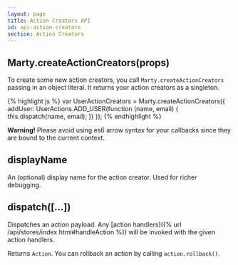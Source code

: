 ```yaml
---
layout: page
title: Action Creators API
id: api-action-creators
section: Action Creators
---
```

<h2 id="createActionCreators">Marty.createActionCreators(props)</h2>

To create some new action creators, you call <code>Marty.createActionCreators</code> passing in an object literal. It returns your action creators as a singleton.

{% highlight js %}
var UserActionCreators = Marty.createActionCreators({
  addUser: UserActions.ADD_USER(function (name, email) {
    this.dispatch(name, email);
  })
});
{% endhighlight %}

<div class="alert alert-warning" role="alert">
  <strong>Warning!</strong> Please avoid using es6 arrow syntax for your callbacks since they are bound to the current context.
</div>

<h2 id="displayName">displayName</h2>

An (optional) display name for the action creator. Used for richer debugging.

<h2 id="dispatch">dispatch([...])</h2>

Dispatches an action payload. Any [action handlers]({% url /api/stores/index.html#handleAction %}) will be invoked with the given action handlers.

Returns <code>Action</code>. You can rollback an action by calling <code>action.rollback()</code>.
